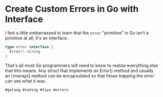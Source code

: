 # Create Custom Errors in Go with Interface

I feel a little embarrassed to learn that the `error` "primitive" in Go
isn't a primitive at all, it's an interface:

```go
type error interface {
  Error() string
}
```

That's all most Go programmers will need to know to realize everything
else that this means. Any struct that implements an Error() method and
usually an Unwrap() method can be encapsulated so that those trapping
the error can see what it was.

    #golang #coding #tips #errors
